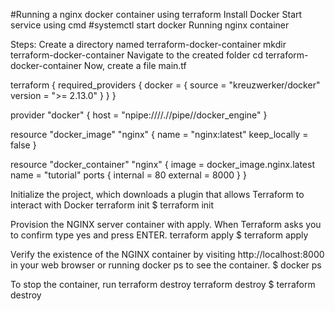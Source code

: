 #Running a nginx docker container using terraform
Install Docker 
Start service 
using cmd #systemctl start docker
Running nginx container

Steps:
Create a directory named terraform-docker-container mkdir terraform-docker-container
Navigate to the created folder cd terraform-docker-container
Now, create a file main.tf


terraform {
  required_providers {
    docker = {
      source  = "kreuzwerker/docker"
      version = ">= 2.13.0"
    }
  }
}

provider "docker" {
  host    = "npipe:////.//pipe//docker_engine"
}

resource "docker_image" "nginx" {
  name         = "nginx:latest"
  keep_locally = false
}

resource "docker_container" "nginx" {
  image = docker_image.nginx.latest
  name  = "tutorial"
  ports {
    internal = 80
    external = 8000
  }
}

Initialize the project, which downloads a plugin that allows Terraform to interact with Docker terraform init
 $ terraform init 
 
Provision the NGINX server container with apply. When Terraform asks you to confirm type yes and press ENTER. terraform apply
 $ terraform apply 
 
Verify the existence of the NGINX container by visiting http://localhost:8000 in your web browser or running docker ps to see the container.
 $ docker ps 
 
To stop the container, run terraform destroy terraform destroy
 $ terraform destroy
 
